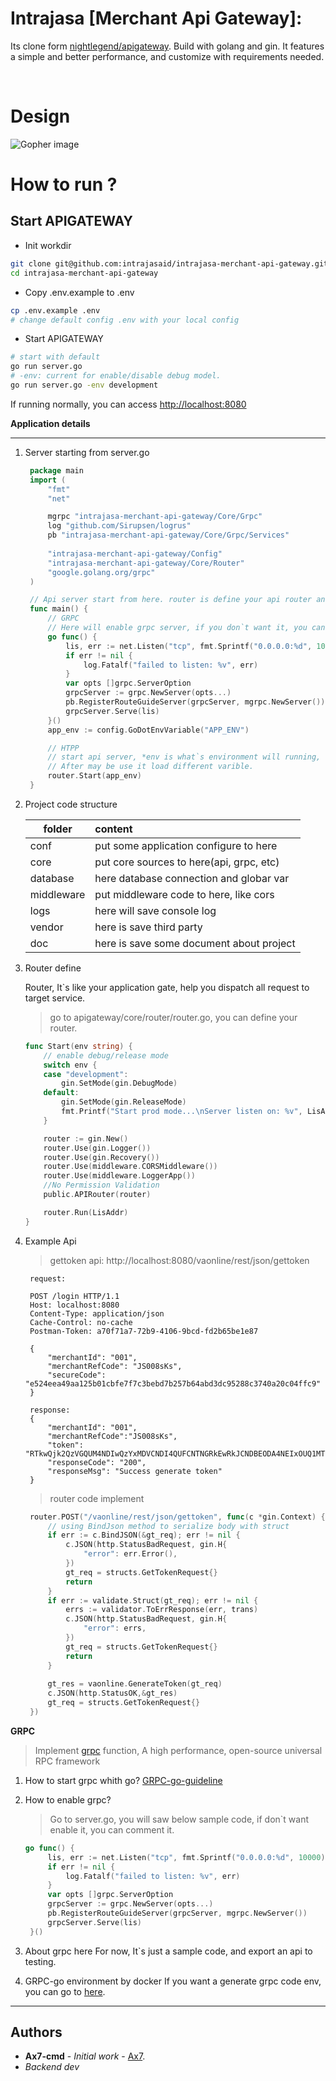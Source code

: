 # Intrajasa [Merchant Api Gateway]:

Its clone form [nightlegend/apigateway](https://github.com/nightlegend/apigateway). Build with golang and gin. It features a simple and better performance, and customize with requirements needed.

<br>

<h1>Design</h1>

![Gopher image](Doc/apigateway.jpg)

<h1>How to run ?</h1>

<h2>Start APIGATEWAY</h2>

* Init workdir
```sh
git clone git@github.com:intrajasaid/intrajasa-merchant-api-gateway.git
cd intrajasa-merchant-api-gateway
```

* Copy .env.example to .env
```sh
cp .env.example .env
# change default config .env with your local config 
```

* Start APIGATEWAY
```sh
# start with default
go run server.go
# -env: current for enable/disable debug model.
go run server.go -env development
```


If running normally, you can access <a href="http://localhost:8080">http://localhost:8080</a>

**Application details**

---

1. Server starting from server.go
   ```go
    package main
    import (
        "fmt"
        "net"

        mgrpc "intrajasa-merchant-api-gateway/Core/Grpc"
        log "github.com/Sirupsen/logrus"
        pb "intrajasa-merchant-api-gateway/Core/Grpc/Services"
        
        "intrajasa-merchant-api-gateway/Config"
        "intrajasa-merchant-api-gateway/Core/Router"
        "google.golang.org/grpc"
    )

    // Api server start from here. router is define your api router and public it.
    func main() {
        // GRPC
        // Here will enable grpc server, if you don`t want it, you can disable it
        go func() {
            lis, err := net.Listen("tcp", fmt.Sprintf("0.0.0.0:%d", 10000))
            if err != nil {
                log.Fatalf("failed to listen: %v", err)
            }
            var opts []grpc.ServerOption
            grpcServer := grpc.NewServer(opts...)
            pb.RegisterRouteGuideServer(grpcServer, mgrpc.NewServer())
            grpcServer.Serve(lis)
        }()
        app_env := config.GoDotEnvVariable("APP_ENV")

        // HTPP
        // start api server, *env is what`s environment will running, currentlly this only for enable or disable debug modle
        // After may be use it load different varible.
        router.Start(app_env)
    }
   ```
2. Project code structure

    | folder        | content                                   |
    | ------------- |:-------------                             |
    | conf          | put some application configure to here    |
    | core          | put core sources to here(api, grpc, etc)  |
    | database      | here database connection and globar var   |
    | middleware    | put middleware code to here, like cors    |
    | logs          | here will save console log                |
    | vendor        | here is save third party                  |
    | doc           | here is save some document about project  |

3. Router define
   
   Router, It`s like your application gate, help you dispatch all request to target service.
   >go to apigateway/core/router/router.go, you can define your router.

    ```go
    func Start(env string) {
        // enable debug/release mode
        switch env {
        case "development":
            gin.SetMode(gin.DebugMode)
        default:
            gin.SetMode(gin.ReleaseMode)
            fmt.Printf("Start prod mode...\nServer listen on: %v", LisAddr)
        }

        router := gin.New()
        router.Use(gin.Logger())
        router.Use(gin.Recovery())
        router.Use(middleware.CORSMiddleware())
        router.Use(middleware.LoggerApp())
        //No Permission Validation
        public.APIRouter(router)

        router.Run(LisAddr)
    }
    ```
4. Example Api
   > gettoken api: http://localhost:8080/vaonline/rest/json/gettoken

   ```text
    request:

    POST /login HTTP/1.1
    Host: localhost:8080
    Content-Type: application/json
    Cache-Control: no-cache
    Postman-Token: a70f71a7-72b9-4106-9bcd-fd2b65be1e87

    {
        "merchantId": "001",
        "merchantRefCode": "JS008sKs",
        "secureCode": "e524eea49aa125b01cbfe7f7c3bebd7b257b64abd3dc95288c3740a20c04ffc9"
    }
    
    response:
    {
        "merchantId": "001",
        "merchantRefCode":"JS008sKs",
        "token": "RTkwQjk2QzVGQUM4NDIwQzYxMDVCNDI4QUFCNTNGRkEwRkJCNDBEODA4NEIxOUQ1MTc1NjcyMTFGNDBCNUVBOQ==”,
        "responseCode": "200",
        "responseMsg": "Success generate token"
    }
   ```
   >router code implement
   ```go
    router.POST("/vaonline/rest/json/gettoken", func(c *gin.Context) {
		// using BindJson method to serialize body with struct
		if err := c.BindJSON(&gt_req); err != nil {
			c.JSON(http.StatusBadRequest, gin.H{
				"error": err.Error(),
			})
			gt_req = structs.GetTokenRequest{}
			return
		}
		if err := validate.Struct(gt_req); err != nil {
			errs := validator.ToErrResponse(err, trans)
			c.JSON(http.StatusBadRequest, gin.H{
				"error": errs,
			})
			gt_req = structs.GetTokenRequest{}
			return
		}
		
		gt_res = vaonline.GenerateToken(gt_req)
		c.JSON(http.StatusOK,&gt_res)
		gt_req = structs.GetTokenRequest{}
	})
   ```

**GRPC**
>Implement [grpc](https://grpc.io) function, A high performance, open-source universal RPC framework

1. How to start grpc whith go?
   [GRPC-go-guideline](https://grpc.io/docs/quickstart/go.html)

2. How to enable grpc?
   > Go to server.go, you will saw below sample code, if don`t want enable it, you can comment it.
   ```go
   go func() {
		lis, err := net.Listen("tcp", fmt.Sprintf("0.0.0.0:%d", 10000))
		if err != nil {
			log.Fatalf("failed to listen: %v", err)
		}
		var opts []grpc.ServerOption
		grpcServer := grpc.NewServer(opts...)
		pb.RegisterRouteGuideServer(grpcServer, mgrpc.NewServer())
		grpcServer.Serve(lis)
	}()
   ```
3. About grpc here
   For now, It`s just a sample code, and export an api to testing. 

4. GRPC-go environment by docker
    If you want a generate grpc code env, you can go to [here](https://hub.docker.com/r/nightlegend/grpc-go/).


---
## Authors

* **Ax7-cmd** - *Initial work* - [Ax7](https://github.com/Ax7-cmd).
* *Backend dev*
